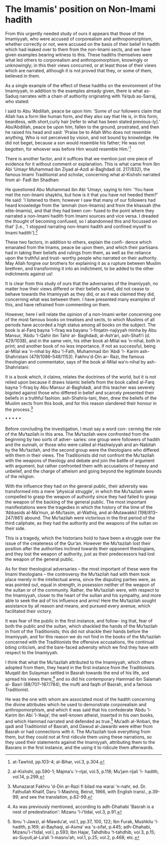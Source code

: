 The Imamis' position on Non-Imami hadith
========================================

From this urgently needed study of ours it appears that those of the
Imamiyyah, who were accused of corporealism and anthropomorphism,
whether correctly or not, were accused on the basis of their belief in
hadith which had leaked over to them from the non-Imami sects, and we
have given examples bearing witness to this. These hadiths themselves
were what led others to corporealism and anthropomorphism, knowingly or
unknowingly; in this their views concurred, or at least those of their
views which are narrated, although it is not proved that they, or some
of them, believed in them.

As a single example of the effect of these hadiths on the environment of
the Imamiyyah, in addition to the examples already given, there is what
as-Saduq narrates with a chain of authority originating with Ya‘qub
as-Sarraj, who stated:

I said to Abu ‘Abdillah, peace be upon him: 'Some of our followers claim
that Allah has a form like human form, and they also say that He is, in
this form, beardless, with short,curly hair [refer to what has been
stated previous-ly].' Abu‘Abdillah, peace be upon him, fallen to the
ground, prostrated, and then he raised his head and said: 'Praise be to
Allah Who does not resemble anything, Who is not perceived by vision,
and not bound by knowledge. He did not beget, because a son would
resemble his father; He was not begotten, for whoever was before Him
would resemble Him.'[^1]

There is another factor, and it suffices that we mention just one piece
of evidence for it without comment or explanation. This is what came
from Ibn Abi ‘Umayr Muhammad ibn Ziyad al-Azdi al-Baghdadi (d. 217/832),
the famous Imami Traditionist and scholar, concerning what al-Kishshi
narrated from al- Fadl ibn Shadhan:

He questioned Abu Muhammad ibn Abi ‘Umayr, saying to him: 'You have met
the non-Imami shaykhs, but how is it that you have not heeded them?' He
said: 'I listened to them; however I saw that many of our followers had
heard knowledge from the ‘ammah (non-Imamis) and from the khassah (the
elite-Imamis), and that they had been con- fused to the point where they
narrated a non-Imami hadith from Imami sources and vice versa. I dreaded
the thought of becoming confused, so I abandonned this and focussed on
that' [i.e., 'I stopped narrating non-Imami hadith and confined myself
to Imami hadith'].[^2]

These two factors, in addition to others, explain the confi- dence which
emanated from the Imams, peace be upon them, and which their partisans
had in taking their beliefs and rulings from them, as well as the
reliance upon the truthful and trust- worthy people who narrated on
their authority. May Allah forgive our brothers for explaining it as a
rupture between Muslim brethren, and transforming it into an indictment,
to be added to the other indictments against us!

It is clear from this study of ours that the adversaries of the
Imamiyyah, no matter how their views differed or their beliefs varied,
did not cease to behave towards the Imamiyyah as they did, or as it was
claimed they did, concerning what was between them. I have presented
many examples of this, and have refrained from commenting on them.

However, here I will relate the opinion of a non-Imami writer concerning
one of the most famous books on treatises and sects, to which Muslims of
all periods have accorded a high status among all books on the subject.
The book is al-Farq bayna 'l-firaq wa bayanu 'l-firqatin-najiyyah minha
by Abu Mansur, ‘Abdu 'l-Qahir ibn Tahir al- Baghdadi, al-Ash‘ari,
ash-Shafi‘i (d. 429/1038), and in the same vein, his other book al-Milal
wa 'n-nihal, both in print; and another book of no less importance, if
not as successful, being al-Milal wa 'n-nihal by Abu 'l-Fath, Muhammad
ibn ‘Abdi 'l- Karim ash-Shahristani (479/1086–548/1153). Fakhru'd-Din
ar- Razi, the famous theologian and commentator, says of the book
al-Milal wa'n-nihal by ash-Shahristani:

It is a book which, it claims, relates the doctrines of the world, but
it is not relied upon because it draws Islamic beliefs from the book
called al-Farq bayna 'l-firaq by Abu Mansur al-Baghdadi, and this
teacher was severely bigoted against those who differed in belief and
scarcely presented their beliefs in a truthful fashion.
ash-Shahris-tani, then, drew the beliefs of the Muslim sects from this
book, and for this reason slandered their honour in the process.[^3]

\* \* \* \* \*

Before concluding the investigation, I must say a word con- cerning the
role of the Mu‘tazilah in this area. The Mu‘tazilah were confronted from
the beginning by two sorts of adver- saries: one group were followers of
hadith and the sunnah, or those who were called al-Hashwiyyah and
an-Nabitah by the Mu‘tazilah, and the second group were the theologians
who differed with them in their views. The Traditionists did not
confront the Mu‘tazilah with the weapons of theology and debate and join
the battle of argument with argument, but rather confronted them with
accusations of heresy and unbelief, and the charge of atheism and going
beyond the legitimate bounds of the religion.

With the influence they had on the general public, their adversity was
transformed into a mere 'physical struggle', in which the Mu‘tazilah
were compelled to grasp the weapon of authority since they had failed to
grasp the weapon of the backing of the general public. The most
important manifestations were the tragedies in which the history of the
time of the ‘Abbasids al-Ma’mun, al-Mu‘tasim, al-Wathiq, and
al-Mutawakkil (198/813–247/861) abound. The Mu‘tazilah were victorious
in the first period of the third caliphate, as they had the authority
and the weapons of the sultan on their side.

This is a tragedy, which the historians hold to have been a struggle
over the issue of the createness of the Qur’an. However the Mu‘tazilah
lost their position after the authorities inclined towards their
opponent theologians, and they lost the weapon of authority, just as
their predecessors had lost the weapon of the general public.

As for their theological adversaries – the most important of these were
the Imami theologians – the controversy the Mu‘tazilah had with them
took place merely in the intellectual arena, since the disputing parties
were, as was pointed out, equal in strength, in posession neither of the
weapon of the sultan or of the community. Rather, the Mu‘tazilah were,
with respect to the Imamiyyah, closer to the heart of the sultan and his
sympathy, and more able to seek the aid of his influence and arms! Here
the Mu‘tazilah sought assistance by all reason and means, and pursued
every avenue, which facilitated their victory.

It was fear of the public in the first instance, and follow- ing that,
fear of both the public and the sultan, which shackled the hands of the
Mu‘tazilah in front of the Traditionists; this did not shackle their
hands before the Imamiyyah, and for this reason we do not find in the
books of the Mu‘tazilah concerned with the Traditionists the offensive
accusations, the continual biting criticism, and the bare-faced
adversity which we find they have with respect to the Imamiyyah.

I think that what the Mu‘tazilah attributed to the Imamiyyah, which
others adopted from them, they heard in the first instance from the
Traditionists. Muqatil ibn Sulayman settled in Basrah towards the end of
his life, and spread his views there,[^4] and so did his contemporary
Hammad ibn Salamah al- Basri (88/707–167/784), the mufti and faqih of
Basrah, and a famous Traditionist.

He was the one with whom are associated most of the hadith concerning
the divine attributes which he used to demonstrate corporealism and
anthropomorphism, and which it was said that his confederate ‘Abdu
'l-Karim ibn Abi 'l-‘Awja’, the well-known atheist, inserted in his own
books, and which Hammad narrated and defended as true.[^5] Mu‘adh
al-‘Anbari, the qadi and Traditionist of Basrah, and Dawud al-Jawaribi
were either from Basrah or had connections with it. The Mu‘tazilah took
everything from them, but they could not at first ridicule them using
these narrations, so they used their statements against the Imamiyyah,
attributing them to the Basrans in the first instance, and the using it
to ridicule them afterwards.

[^1]: at-Tawhid, pp.103-4; al-Bihar, vol.3, p.304.

[^2]: al-Kishshi, pp.590-1; Majma‘u 'r-rijal, vol.5, p.118; Mu‘jam
rijali 'l- hadith, vol.14, p.299.

[^3]: Munazarat Fakhru 'd-Din ar-Razi fi bilad ma warai 'n-nahr, ed. Dr.
Fathullah Khalif, Daru 'l-Mashriq, Beirut, 1966, with English transl.,
p.39-99; and see the translation, p.62-99.

[^4]: As was previously mentioned, according to adh-Dhahabi 'Basrah is a
nest of predestination': Mizanu 'l-i‘tidal, vol.3, p.91.

[^5]: Ibnu 'l-Jawzi, al-Mawdu‘at, vol.1, pp.37, 100, 122; Ibn Furak,
Mushkilu 'l-hadith, p.169; al-Bayhaqi, al-Asma’ wa 's-sifat, p.445;
adh-Dhahabi, Mizanu'l-i‘tidal, vol.l, p.593; Ibn Hajar, Tahdhibu
't-tahdhib, vol.3, p.15; as-Suyuti,al-La’ali 'l-masnu‘ah, vol.1, p.25;
vol.2, p.468; etc.



